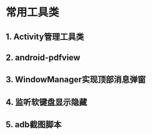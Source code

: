 # 常用工具类
## 1. Activity管理工具类
## 2. android-pdfview
## 3. WindowManager实现顶部消息弹窗
## 4. 监听软键盘显示隐藏
## 5. adb截图脚本